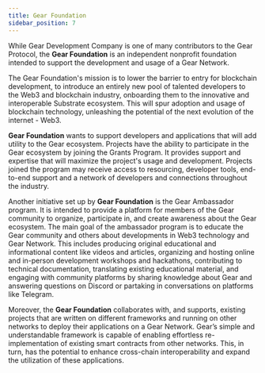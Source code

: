 ```yaml
---
title: Gear Foundation
sidebar_position: 7
---
```


While Gear Development Company is one of many contributors to the Gear Protocol, the **Gear Foundation** is an independent nonprofit foundation intended to support the development and usage of a Gear Network. 

The Gear Foundation's mission is to lower the barrier to entry for blockchain development, to introduce an entirely new pool of talented developers to the Web3 and blockchain industry, onboarding them to the innovative and interoperable Substrate ecosystem. This will spur adoption and usage of blockchain technology, unleashing the potential of the next evolution of the internet - Web3.

**Gear Foundation** wants to support developers and applications that will add utility to the Gear ecosystem. Projects have the ability to participate in the Gear ecosystem by joining the Grants Program. It provides support and expertise that will maximize the project's usage and development. Projects joined the program may receive access to resourcing, developer tools, end-to-end support and a network of developers and connections throughout the industry.

Another initiative set up by **Gear Foundation** is the Gear Ambassador program. It is intended to provide a platform for members of the Gear community to organize, participate in, and create awareness about the Gear ecosystem. The main goal of the ambassador program is to educate the Gear community and others about developments in Web3 technology and Gear Network. This includes producing original educational and informational content like videos and articles, organizing and hosting online and in-person development workshops and hackathons, contributing to technical documentation, translating existing educational material, and engaging with community platforms by sharing knowledge about Gear and answering questions on Discord or partaking in conversations on platforms like Telegram.

Moreover, the **Gear Foundation** collaborates with, and supports, existing projects that are written on different frameworks and running on other networks to deploy their applications on a Gear Network. Gear’s simple and understandable framework is capable of enabling effortless re-implementation of existing smart contracts from other networks. This, in turn, has the potential to enhance cross-chain interoperability and expand the utilization of these applications.